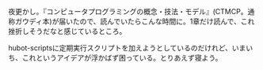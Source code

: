 夜更かし。『コンピュータプログラミングの概念・技法・モデル』(CTMCP。通称ガウディ本)が届いたので、読んでいたらこんな時間に。1章だけ読んで、これ挫折しそうだなと感じているところ。

hubot-scriptsに定期実行スクリプトを加えようとしているのだけれど、いまいち、これというアイデアが浮かばず困っている。とりあえず寝よう。
